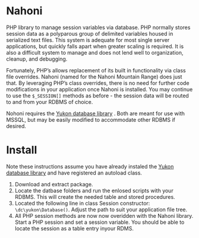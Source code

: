 # Nahoni
PHP library to manage session variables via database. PHP normally stores session data as a polyparous group of delimited variables housed in serialized text files. This system is adequate for most single server applications, but quickly falls apart when greater scaling is required. It is also a difficult system to manage and does not lend well to organization, cleanup, and debugging.

Fortunately, PHP’s allows replacement of its built in functionality via class file overrides. Nahoni (named for the Nahoni Mountain Range) does just that. By leveraging PHP’s class overrides, there is no need for further code modifications in your application once Nahoni is installed. You may continue to use the <code>$_SESSION[]</code> methods as before - the session data will be routed to and from your RDBMS of choice.

Nohoni requires the [Yukon database library](https://github.com/DCurrent/Yukon) . Both are meant for use with MSSQL, but may be easily modified to accommodate other RDBMS if desired. 

# Install
Note these instructions assume you have already instaled the [Yukon database library](https://github.com/DCurrent/Yukon) and have registered an autoload class.

1. Download and extract package.
1. Locate the datbase folders and run the enlosed scripts with your RDBMS. This will create the needed table and stored procedures.
1. Located the following line in class Session constructor: <code>\dc\yukon\Database()</code>. Adjust the path to suit your application file tree.
1. All PHP session methods are now now overidden with the Nahoni library. Start a PHP session and set a session variable. You should be able to locate the session as a table entry inyour RDMS.

